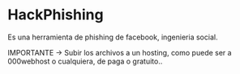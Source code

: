 # HackPhishing

Es una herramienta de phishing de facebook, ingenieria social.

IMPORTANTE -> Subir los archivos a un hosting, como puede ser a 000webhost o cualquiera, de paga o gratuito..

